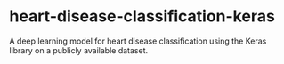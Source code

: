 # heart-disease-classification-keras
A deep learning model for heart disease classification using the Keras library on a publicly available dataset.
